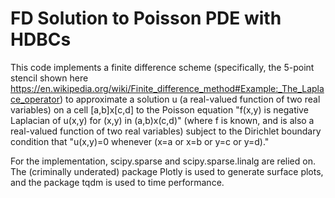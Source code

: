 # FD Solution to Poisson PDE with HDBCs
This code implements a finite difference scheme (specifically, the 5-point stencil shown here https://en.wikipedia.org/wiki/Finite_difference_method#Example:_The_Laplace_operator)
to approximate a solution u (a real-valued function of two real variables) on a cell [a,b]x[c,d] to the Poisson equation 
"f(x,y) is negative Laplacian of u(x,y) for (x,y) in (a,b)x(c,d)" (where f is known, and is also a real-valued function of two real variables) 
subject to the Dirichlet boundary condition that "u(x,y)=0 whenever (x=a or x=b or y=c or y=d)."

For the implementation, scipy.sparse and scipy.sparse.linalg are relied on. The (criminally underated) package Plotly is used to generate surface plots, and the package tqdm is used to time performance.
